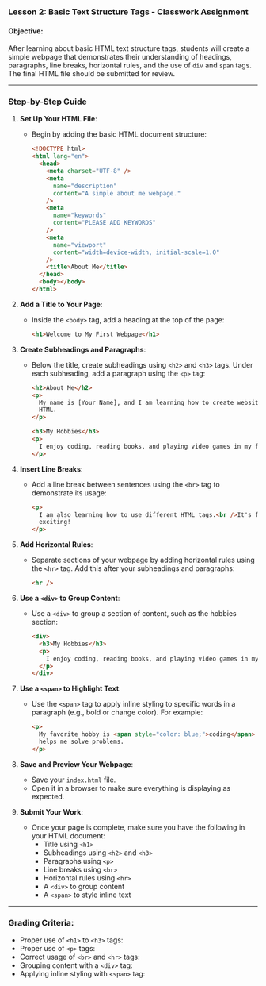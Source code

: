 ### **Lesson 2: Basic Text Structure Tags - Classwork Assignment**

#### **Objective:**

After learning about basic HTML text structure tags, students will create a simple webpage that demonstrates their understanding of headings, paragraphs, line breaks, horizontal rules, and the use of `div` and `span` tags. The final HTML file should be submitted for review.

---

### **Step-by-Step Guide**

1. **Set Up Your HTML File**:

   - Begin by adding the basic HTML document structure:
     ```html
     <!DOCTYPE html>
     <html lang="en">
       <head>
         <meta charset="UTF-8" />
         <meta
           name="description"
           content="A simple about me webpage."
         />
         <meta
           name="keywords"
           content="PLEASE ADD KEYWORDS"
         />
         <meta
           name="viewport"
           content="width=device-width, initial-scale=1.0"
         />
         <title>About Me</title>
       </head>
       <body></body>
     </html>
     ```

2. **Add a Title to Your Page**:

   - Inside the `<body>` tag, add a heading at the top of the page:
     ```html
     <h1>Welcome to My First Webpage</h1>
     ```

3. **Create Subheadings and Paragraphs**:

   - Below the title, create subheadings using `<h2>` and `<h3>` tags. Under each subheading, add a paragraph using the `<p>` tag:

     ```html
     <h2>About Me</h2>
     <p>
       My name is [Your Name], and I am learning how to create websites using
       HTML.
     </p>

     <h3>My Hobbies</h3>
     <p>
       I enjoy coding, reading books, and playing video games in my free time.
     </p>
     ```

4. **Insert Line Breaks**:

   - Add a line break between sentences using the `<br>` tag to demonstrate its usage:
     ```html
     <p>
       I am also learning how to use different HTML tags.<br />It's fun and
       exciting!
     </p>
     ```

5. **Add Horizontal Rules**:

   - Separate sections of your webpage by adding horizontal rules using the `<hr>` tag. Add this after your subheadings and paragraphs:
     ```html
     <hr />
     ```

6. **Use a `<div>` to Group Content**:

   - Use a `<div>` to group a section of content, such as the hobbies section:
     ```html
     <div>
       <h3>My Hobbies</h3>
       <p>
         I enjoy coding, reading books, and playing video games in my free time.
       </p>
     </div>
     ```

7. **Use a `<span>` to Highlight Text**:

   - Use the `<span>` tag to apply inline styling to specific words in a paragraph (e.g., bold or change color). For example:
     ```html
     <p>
       My favorite hobby is <span style="color: blue;">coding</span> because it
       helps me solve problems.
     </p>
     ```

8. **Save and Preview Your Webpage**:

   - Save your `index.html` file.
   - Open it in a browser to make sure everything is displaying as expected.

9. **Submit Your Work**:
   - Once your page is complete, make sure you have the following in your HTML document:
     - Title using `<h1>`
     - Subheadings using `<h2>` and `<h3>`
     - Paragraphs using `<p>`
     - Line breaks using `<br>`
     - Horizontal rules using `<hr>`
     - A `<div>` to group content
     - A `<span>` to style inline text

---

### **Grading Criteria**:

- Proper use of `<h1>` to `<h3>` tags:
- Proper use of `<p>` tags:
- Correct usage of `<br>` and `<hr>` tags:
- Grouping content with a `<div>` tag:
- Applying inline styling with `<span>` tag:
